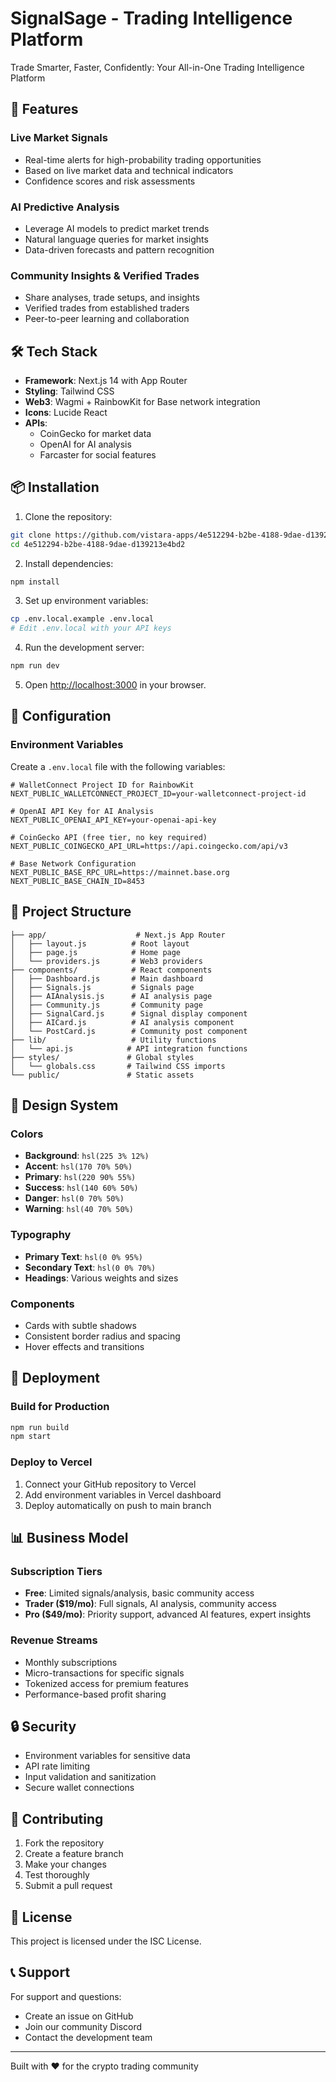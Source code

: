 # SignalSage - Trading Intelligence Platform

Trade Smarter, Faster, Confidently: Your All-in-One Trading Intelligence Platform

## 🚀 Features

### Live Market Signals
- Real-time alerts for high-probability trading opportunities
- Based on live market data and technical indicators
- Confidence scores and risk assessments

### AI Predictive Analysis
- Leverage AI models to predict market trends
- Natural language queries for market insights
- Data-driven forecasts and pattern recognition

### Community Insights & Verified Trades
- Share analyses, trade setups, and insights
- Verified trades from established traders
- Peer-to-peer learning and collaboration

## 🛠️ Tech Stack

- **Framework**: Next.js 14 with App Router
- **Styling**: Tailwind CSS
- **Web3**: Wagmi + RainbowKit for Base network integration
- **Icons**: Lucide React
- **APIs**:
  - CoinGecko for market data
  - OpenAI for AI analysis
  - Farcaster for social features

## 📦 Installation

1. Clone the repository:
```bash
git clone https://github.com/vistara-apps/4e512294-b2be-4188-9dae-d139213e4bd2.git
cd 4e512294-b2be-4188-9dae-d139213e4bd2
```

2. Install dependencies:
```bash
npm install
```

3. Set up environment variables:
```bash
cp .env.local.example .env.local
# Edit .env.local with your API keys
```

4. Run the development server:
```bash
npm run dev
```

5. Open [http://localhost:3000](http://localhost:3000) in your browser.

## 🔧 Configuration

### Environment Variables

Create a `.env.local` file with the following variables:

```env
# WalletConnect Project ID for RainbowKit
NEXT_PUBLIC_WALLETCONNECT_PROJECT_ID=your-walletconnect-project-id

# OpenAI API Key for AI Analysis
NEXT_PUBLIC_OPENAI_API_KEY=your-openai-api-key

# CoinGecko API (free tier, no key required)
NEXT_PUBLIC_COINGECKO_API_URL=https://api.coingecko.com/api/v3

# Base Network Configuration
NEXT_PUBLIC_BASE_RPC_URL=https://mainnet.base.org
NEXT_PUBLIC_BASE_CHAIN_ID=8453
```

## 📁 Project Structure

```
├── app/                    # Next.js App Router
│   ├── layout.js          # Root layout
│   ├── page.js            # Home page
│   └── providers.js       # Web3 providers
├── components/            # React components
│   ├── Dashboard.js       # Main dashboard
│   ├── Signals.js         # Signals page
│   ├── AIAnalysis.js      # AI analysis page
│   ├── Community.js       # Community page
│   ├── SignalCard.js      # Signal display component
│   ├── AICard.js          # AI analysis component
│   └── PostCard.js        # Community post component
├── lib/                   # Utility functions
│   └── api.js            # API integration functions
├── styles/               # Global styles
│   └── globals.css       # Tailwind CSS imports
└── public/               # Static assets
```

## 🎨 Design System

### Colors
- **Background**: `hsl(225 3% 12%)`
- **Accent**: `hsl(170 70% 50%)`
- **Primary**: `hsl(220 90% 55%)`
- **Success**: `hsl(140 60% 50%)`
- **Danger**: `hsl(0 70% 50%)`
- **Warning**: `hsl(40 70% 50%)`

### Typography
- **Primary Text**: `hsl(0 0% 95%)`
- **Secondary Text**: `hsl(0 0% 70%)`
- **Headings**: Various weights and sizes

### Components
- Cards with subtle shadows
- Consistent border radius and spacing
- Hover effects and transitions

## 🚀 Deployment

### Build for Production

```bash
npm run build
npm start
```

### Deploy to Vercel

1. Connect your GitHub repository to Vercel
2. Add environment variables in Vercel dashboard
3. Deploy automatically on push to main branch

## 📊 Business Model

### Subscription Tiers
- **Free**: Limited signals/analysis, basic community access
- **Trader ($19/mo)**: Full signals, AI analysis, community access
- **Pro ($49/mo)**: Priority support, advanced AI features, expert insights

### Revenue Streams
- Monthly subscriptions
- Micro-transactions for specific signals
- Tokenized access for premium features
- Performance-based profit sharing

## 🔒 Security

- Environment variables for sensitive data
- API rate limiting
- Input validation and sanitization
- Secure wallet connections

## 🤝 Contributing

1. Fork the repository
2. Create a feature branch
3. Make your changes
4. Test thoroughly
5. Submit a pull request

## 📄 License

This project is licensed under the ISC License.

## 📞 Support

For support and questions:
- Create an issue on GitHub
- Join our community Discord
- Contact the development team

---

Built with ❤️ for the crypto trading community


